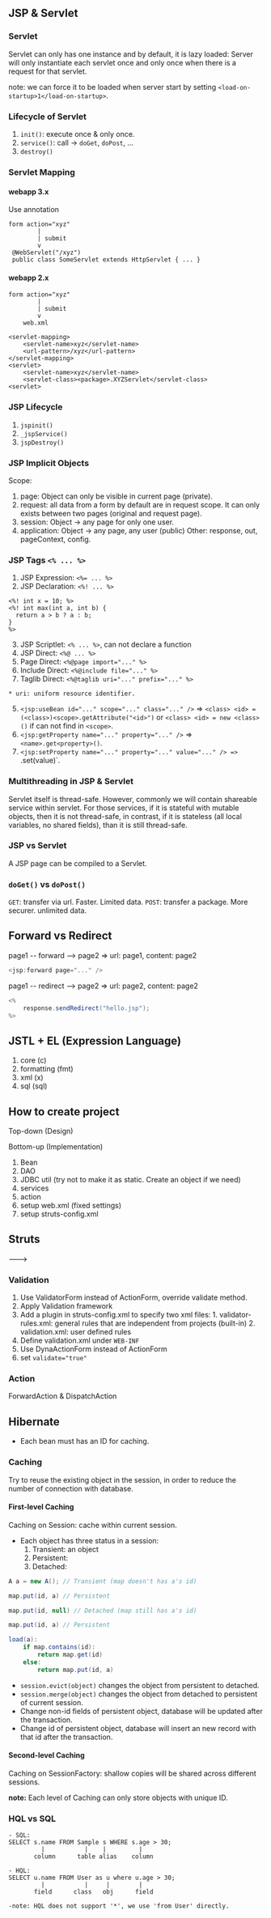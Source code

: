 
## JSP & Servlet
### Servlet
Servlet can only has one instance and by default, it is lazy loaded: Server will only instantiate each servlet once and only once when there is a request for that servlet.

note: we can force it to be loaded when server start by setting `<load-on-startup>1</load-on-startup>`.

### Lifecycle of Servlet
1. `init()`: execute once & only once.
2. `service()`: call -> `doGet`, `doPost`, ...
3. `destroy()`

### Servlet Mapping
#### webapp 3.x

Use annotation

```
form action="xyz"
		|
		| submit
		v
 @WebServlet("/xyz")
 public class SomeServlet extends HttpServlet { ... }
```

#### webapp 2.x
```
form action="xyz"
		|
		| submit
		v
	web.xml

<servlet-mapping>
	<servlet-name>xyz</servlet-name>
	<url-pattern>/xyz</url-pattern>
</servlet-mapping>
<servlet>
	<servlet-name>xyz</servlet-name>
	<servlet-class><package>.XYZServlet</servlet-class>
<servlet>
```

### JSP Lifecycle
1. `jspinit()`
2. `_jspService()`
3. `jspDestroy()`

### JSP Implicit Objects
Scope:
  1. page: Object can only be visible in current page (private).
  2. request: all data from a form by default are in request scope. It can only exists between two pages (original and request page).
  3. session: Object -> any page for only one user.
  4. application: Object -> any page, any user (public)
Other: response, out, pageContext, config.

### JSP Tags `<% ... %>`
1. JSP Expression: `<%= ... %>`
2. JSP Declaration: `<%! ... %>`
  ```
  <%! int x = 10; %>
  <%! int max(int a, int b) {
  	return a > b ? a : b;
  }
  %>
  ```
3. JSP Scriptlet: `<% ... %>`, can not declare a function
4. JSP Direct: `<%@ ... %>`
  1. Page Direct: `<%@page import="..." %>`
  2. Include Direct: `<%@include file="..." %>`
  3. Taglib Direct: `<%@taglib uri="..." prefix="..." %>`

    * uri: uniform resource identifier.

5. `<jsp:useBean id="..." scope="..." class="..." />` => `<class> <id> = (<class>)<scope>.getAttribute("<id>")` or `<class> <id> = new <class>()` if can not find in `<scope>`.
6. `<jsp:getProperty name="..." property="..." />` => `<name>.get<property>()`.
7. `<jsp:setProperty name="..." property="..." value="..." /> => `<name>.set<property>(value)`.

### Multithreading in JSP & Servlet
Servlet itself is thread-safe. However, commonly we will contain shareable service within servlet. For those services, if it is stateful with mutable objects, then it is not thread-safe, in contrast, if it is stateless (all local variables, no shared fields), than it is still thread-safe.

### JSP vs Servlet
A JSP page can be compiled to a Servlet.

### `doGet()` vs `doPost()`
`GET`: transfer via url. Faster. Limited data.
`POST`: transfer a package. More securer. unlimited data.


## Forward vs Redirect
page1 -- forward --> page2 => url: page1, content: page2

```java
<jsp:forward page="..." />
```

page1 -- redirect --> page2 => url: page2, content: page2
```java
<%
	response.sendRedirect("hello.jsp");
%>
```

## JSTL + EL (Expression Language)
1. core	(c)
2. formatting	(fmt)
3. xml	(x)
4. sql	(sql)

## How to create project
Top-down (Design)

Bottom-up (Implementation)
1. Bean
2. DAO
3. JDBC util (try not to make it as static. Create an object if we need)
4. services
5. action
6. setup web.xml (fixed settings)
7. setup struts-config.xml


## Struts
<form action="<name>.do"> ---> <action path="/<name>" ... />

### Validation
1. Use ValidatorForm instead of ActionForm, override validate method.
2. Apply Validation framework
  1. Add a plugin in struts-config.xml to specify two xml files:
    1. validator-rules.xml: general rules that are independent from projects (built-in)
    2. validation.xml: user defined rules
  2. Define validation.xml under `WEB-INF`
  3. Use DynaActionForm instead of ActionForm
  4. set `validate="true"`

### Action
ForwardAction & DispatchAction


## Hibernate
* Each bean must has an ID for caching.

### Caching
Try to reuse the existing object in the session, in order to reduce the number of connection with database.

#### First-level Caching
Caching on Session: cache within current session.

* Each object has three status in a session:
  1. Transient: an object 
  2. Persistent:
  3. Detached:

```java
A a = new A(); // Transient (map doesn't has a's id)

map.put(id, a) // Persistent

map.put(id, null) // Detached (map still has a's id)

map.put(id, a) // Persistent

load(a): 
	if map.contains(id):
		return map.get(id)
	else:
		return map.put(id, a)
```

* `session.evict(object)` changes the object from persistent to detached.
* `session.merge(object)` changes the object from detached to persistent of current session.
* Change non-id fields of persistent object, database will be updated after the transaction.
* Change id of persistent object, database will insert an new record with that id after the transaction.

#### Second-level Caching
Caching on SessionFactory: shallow copies will be shared across different sessions.

**note:** Each level of Caching can only store objects with unique ID.

### HQL vs SQL
```
- SQL:
SELECT s.name FROM Sample s WHERE s.age > 30;
		 |			 |    |			|
	   column      table alias    column

- HQL:
SELECT u.name FROM User as u where u.age > 30;
		 |			 |     |		|
       field      class   obj      field

-note: HQL does not support '*', we use 'from User' directly.
```
